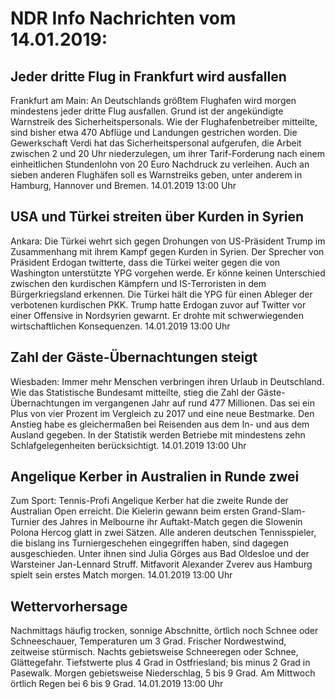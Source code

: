 # NDR Info Nachrichten vom 14.01.2019:


## Jeder dritte Flug in Frankfurt wird ausfallen
Frankfurt am Main: An Deutschlands größtem Flughafen wird morgen mindestens jeder dritte Flug ausfallen. Grund ist der angekündigte Warnstreik des Sicherheitspersonals. Wie der Flughafenbetreiber mitteilte, sind bisher etwa 470 Abflüge und Landungen gestrichen worden. Die Gewerkschaft Verdi hat das Sicherheitspersonal aufgerufen, die Arbeit zwischen 2 und 20 Uhr niederzulegen, um ihrer Tarif-Forderung nach einem einheitlichen Stundenlohn von 20 Euro Nachdruck zu verleihen. Auch an sieben anderen Flughäfen soll es Warnstreiks geben, unter anderem in Hamburg, Hannover und Bremen. 14.01.2019 13:00 Uhr 

## USA und Türkei streiten über Kurden in Syrien
Ankara: Die Türkei wehrt sich gegen Drohungen von US-Präsident Trump im Zusammenhang mit ihrem Kampf gegen Kurden in Syrien. Der Sprecher von Präsident Erdogan twitterte, dass die Türkei weiter gegen die von Washington unterstützte YPG vorgehen werde. Er könne keinen Unterschied zwischen den kurdischen Kämpfern und IS-Terroristen in dem Bürgerkriegsland erkennen. Die Türkei hält die YPG für einen Ableger der verbotenen kurdischen PKK. Trump hatte Erdogan zuvor auf Twitter vor einer Offensive in Nordsyrien gewarnt. Er drohte mit schwerwiegenden wirtschaftlichen Konsequenzen. 14.01.2019 13:00 Uhr 

## Zahl der Gäste-Übernachtungen steigt
Wiesbaden: Immer mehr Menschen verbringen ihren Urlaub in Deutschland. Wie das Statistische Bundesamt mitteilte, stieg die Zahl der Gäste-Übernachtungen im vergangenen Jahr auf rund 477 Millionen. Das sei ein Plus von vier Prozent im Vergleich zu 2017 und eine neue Bestmarke. Den Anstieg habe es gleichermaßen bei Reisenden aus dem In- und aus dem Ausland gegeben. In der Statistik werden Betriebe mit mindestens zehn Schlafgelegenheiten berücksichtigt. 14.01.2019 13:00 Uhr 

## Angelique Kerber in Australien in Runde zwei
Zum Sport: Tennis-Profi Angelique Kerber hat die zweite Runde der Australian Open erreicht. Die Kielerin gewann beim ersten Grand-Slam-Turnier des Jahres in Melbourne ihr Auftakt-Match gegen die Slowenin Polona Hercog glatt in zwei Sätzen. Alle anderen deutschen Tennisspieler, die bislang ins Turniergeschehen eingegriffen haben, sind dagegen ausgeschieden. Unter ihnen sind Julia Görges aus Bad Oldesloe und der Warsteiner Jan-Lennard Struff. Mitfavorit Alexander Zverev aus Hamburg spielt sein erstes Match morgen. 14.01.2019 13:00 Uhr 

## Wettervorhersage
Nachmittags häufig trocken, sonnige Abschnitte, örtlich noch Schnee oder Schneeschauer, Temperaturen um 3 Grad. Frischer Nordwestwind, zeitweise stürmisch. Nachts gebietsweise Schneeregen oder Schnee, Glättegefahr. Tiefstwerte plus 4 Grad in Ostfriesland; bis minus 2 Grad in Pasewalk. Morgen gebietsweise Niederschlag, 5 bis 9 Grad. Am Mittwoch örtlich Regen bei 6 bis 9 Grad. 14.01.2019 13:00 Uhr 
